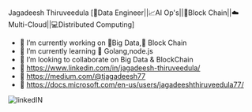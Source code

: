 Jagadeesh Thiruveedula
[📁Data Engineer||📈AI Op's||📗Block Chain||☁️Multi-Cloud||💻Distributed Computing]

- 🔭 I’m currently working on 📁Big Data,📒 Block Chain
- 🌱 I’m currently learning 🎯 Golang,node.js
- 👯 I’m looking to collaborate on Big Data & BlockChain
- 🏣 https://www.linkedin.com/in/jagadeesh-thiruveedula/
- 👔 https://medium.com/@tjagadeesh77
- 📛 https://docs.microsoft.com/en-us/users/jagadeeshthiruveedula77/

![linkedIN](https://user-images.githubusercontent.com/34623941/95614639-73d17600-0a84-11eb-8c44-bc67ec7f4e67.jpg)
